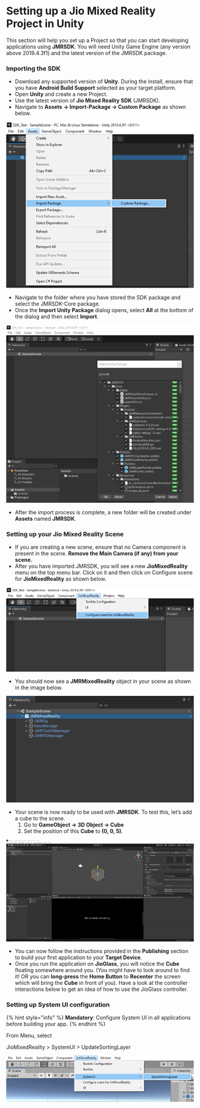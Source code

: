 # Setting up a Jio Mixed Reality Project in Unity

This section will help you set up a Project so that you can start developing applications using **JMRSDK**. You will need Unity Game Engine (any version above 2019.4.3f1) and the latest version of the JMRSDK package.

### Importing the SDK

* Download any supported version of **Unity**. During the install, ensure that you have **Android Build Support** selected as your target platform.
* Open **Unity** and create a new Project.
* Use the latest version of **Jio Mixed Reality SDK** (JMRSDK).
* Navigate to **Assets -> Import-Package -> Custom Package** as shown below.

<div align="center"><img src="../.gitbook/assets/0.png" alt="Import-Package"></div>

* Navigate to the folder where you have stored the SDK package and select the JMRSDK-Core package.
* Once the **Import Unity Package** dialog opens, select **All** at the bottom of the dialog and then select **Import**.

![Package Contents](../.gitbook/assets/1.png)

* After the import process is complete, a new folder will be created under **Assets** named **JMRSDK**.

### Setting up your Jio Mixed Reality Scene

* If you are creating a new scene, ensure that no Camera component is present in the scene. **Remove the Main Camera (if any) from your scene.**
* After you have imported JMRSDK, you will see a new **JioMixedReality** menu on the top menu bar. Click on it and then click on Configure scene for **JioMixedReality** as shown below.

![Configure Scene](../.gitbook/assets/2.png)

* You should now see a **JMRMixedReality** object in your scene as shown in the image below.

![Elements Added](../.gitbook/assets/3.png)

* Your scene is now ready to be used with **JMRSDK**. To test this, let’s add a cube to the scene.
  1. Go to **GameObject -> 3D Object -> Cube**
  2. Set the position of this **Cube** to **(0, 0, 5)**.

![Add Cube to the scene](../.gitbook/assets/4.png)

* You can now follow the instructions provided in the **Publishing** section to build your first application to your **Target Device**.
* Once you run the application on **JioGlass**, you will notice the **Cube** floating somewhere around you. (You might have to look around to find it! OR you can **long-press** the **Home Button** to **Recenter** the screen which will bring the **Cube** in front of you). Have a look at the controller interactions below to get an idea of how to use the JioGlass controller.

### Setting up System UI configuration

{% hint style="info" %}
**Mandatory**: Configure System UI in all applications before building your app.
{% endhint %}

From Menu, select


JioMixedReality > SystemUI > UpdateSortingLayer

![](<../.gitbook/assets/image (4).png>)

